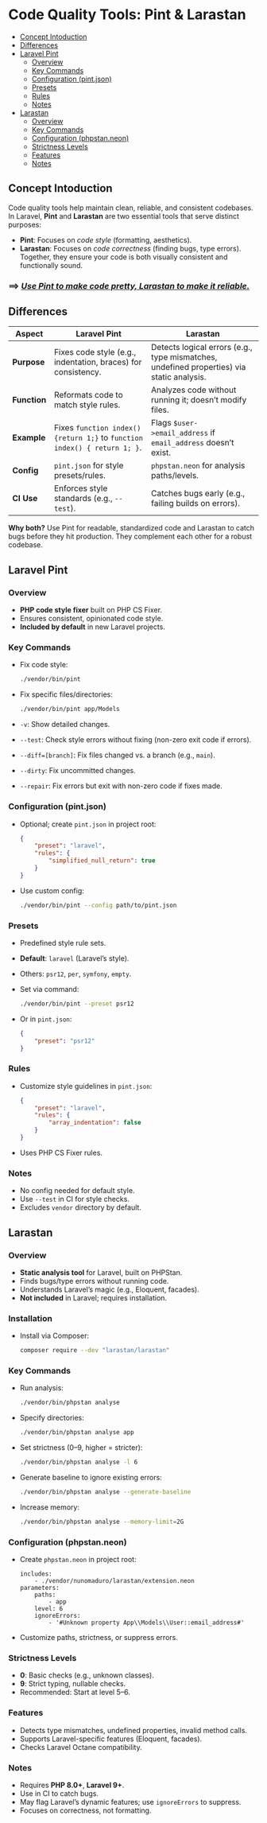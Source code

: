 # Code Quality Tools: Pint & Larastan

- [Concept Intoduction](#concept-intoduction)
- [Differences](#differences)
- [Laravel Pint](#laravel-pint)
  - [Overview](#overview)
  - [Key Commands](#key-commands)
  - [Configuration (pint.json)](#configuration-pintjson)
  - [Presets](#presets)
  - [Rules](#rules)
  - [Notes](#notes)
- [Larastan](#larastan)
  - [Overview](#overview-1)
  - [Key Commands](#key-commands-1)
  - [Configuration (phpstan.neon)](#configuration-phpstanneon)
  - [Strictness Levels](#strictness-levels)
  - [Features](#features)
  - [Notes](#notes-1)


## Concept Intoduction

Code quality tools help maintain clean, reliable, and consistent codebases. In Laravel, **Pint** and **Larastan** are two essential tools that serve distinct purposes:

- **Pint**: Focuses on *code style* (formatting, aesthetics).
- **Larastan**: Focuses on *code correctness* (finding bugs, type errors).  
  Together, they ensure your code is both visually consistent and functionally sound.

### ==> *<u>Use Pint to make code pretty, Larastan to make it reliable.</u>*

## Differences

| Aspect       | Laravel Pint                                                             | Larastan                                                                                  |
| ------------ | ------------------------------------------------------------------------ | ----------------------------------------------------------------------------------------- |
| **Purpose**  | Fixes code style (e.g., indentation, braces) for consistency.            | Detects logical errors (e.g., type mismatches, undefined properties) via static analysis. |
| **Function** | Reformats code to match style rules.                                     | Analyzes code without running it; doesn’t modify files.                                   |
| **Example**  | Fixes `function index(){return 1;}` to `function index() { return 1; }`. | Flags `$user->email_address` if `email_address` doesn’t exist.                            |
| **Config**   | `pint.json` for style presets/rules.                                     | `phpstan.neon` for analysis paths/levels.                                                 |
| **CI Use**   | Enforces style standards (e.g., `--test`).                               | Catches bugs early (e.g., failing builds on errors).                                      |

**Why both?** Use Pint for readable, standardized code and Larastan to catch bugs before they hit production. They complement each other for a robust codebase.

## Laravel Pint

### Overview

- **PHP code style fixer** built on PHP CS Fixer.
- Ensures consistent, opinionated code style.
- **Included by default** in new Laravel projects.

### Key Commands

- Fix code style:
  
  ```bash
  ./vendor/bin/pint
  ```

- Fix specific files/directories:
  
  ```bash
  ./vendor/bin/pint app/Models
  ```

- `-v`: Show detailed changes.

- `--test`: Check style errors without fixing (non-zero exit code if errors).

- `--diff=[branch]`: Fix files changed vs. a branch (e.g., `main`).

- `--dirty`: Fix uncommitted changes.

- `--repair`: Fix errors but exit with non-zero code if fixes made.

### Configuration (pint.json)

- Optional; create `pint.json` in project root:
  
  ```json
  {
      "preset": "laravel",
      "rules": {
          "simplified_null_return": true
      }
  }
  ```

- Use custom config:
  
  ```bash
  ./vendor/bin/pint --config path/to/pint.json
  ```

### Presets

- Predefined style rule sets.

- **Default**: `laravel` (Laravel’s style).

- Others: `psr12`, `per`, `symfony`, `empty`.

- Set via command:
  
  ```bash
  ./vendor/bin/pint --preset psr12
  ```

- Or in `pint.json`:
  
  ```json
  {
      "preset": "psr12"
  }
  ```

### Rules

- Customize style guidelines in `pint.json`:
  
  ```json
  {
      "preset": "laravel",
      "rules": {
          "array_indentation": false
      }
  }
  ```

- Uses PHP CS Fixer rules.

### Notes

- No config needed for default style.
- Use `--test` in CI for style checks.
- Excludes `vendor` directory by default.

## Larastan

### Overview

- **Static analysis tool** for Laravel, built on PHPStan.
- Finds bugs/type errors without running code.
- Understands Laravel’s magic (e.g., Eloquent, facades).
- **Not included** in Laravel; requires installation.

### Installation

- Install via Composer:
  
  ```bash
  composer require --dev "larastan/larastan"
  ```

### Key Commands

- Run analysis:
  
  ```bash
  ./vendor/bin/phpstan analyse
  ```

- Specify directories:
  
  ```bash
  ./vendor/bin/phpstan analyse app
  ```

- Set strictness (0–9, higher = stricter):
  
  ```bash
  ./vendor/bin/phpstan analyse -l 6
  ```

- Generate baseline to ignore existing errors:
  
  ```bash
  ./vendor/bin/phpstan analyse --generate-baseline
  ```

- Increase memory:
  
  ```bash
  ./vendor/bin/phpstan analyse --memory-limit=2G
  ```

### Configuration (phpstan.neon)

- Create `phpstan.neon` in project root:
  
  ```neon
  includes:
      - ./vendor/nunomaduro/larastan/extension.neon
  parameters:
      paths:
          - app
      level: 6
      ignoreErrors:
          - '#Unknown property App\\Models\\User::email_address#'
  ```

- Customize paths, strictness, or suppress errors.

### Strictness Levels

- **0**: Basic checks (e.g., unknown classes).
- **9**: Strict typing, nullable checks.
- Recommended: Start at level 5–6.

### Features

- Detects type mismatches, undefined properties, invalid method calls.
- Supports Laravel-specific features (Eloquent, facades).
- Checks Laravel Octane compatibility.

### Notes

- Requires **PHP 8.0+**, **Laravel 9+**.
- Use in CI to catch bugs.
- May flag Laravel’s dynamic features; use `ignoreErrors` to suppress.
- Focuses on correctness, not formatting.
